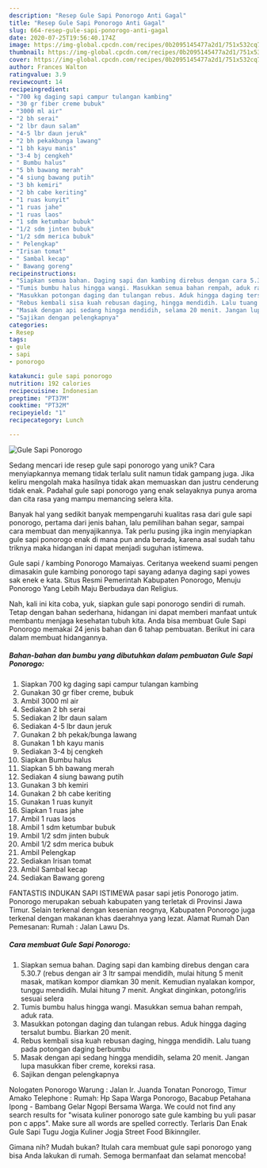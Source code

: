 ```yaml
---
description: "Resep Gule Sapi Ponorogo Anti Gagal"
title: "Resep Gule Sapi Ponorogo Anti Gagal"
slug: 664-resep-gule-sapi-ponorogo-anti-gagal
date: 2020-07-25T19:56:40.174Z
image: https://img-global.cpcdn.com/recipes/0b2095145477a2d1/751x532cq70/gule-sapi-ponorogo-foto-resep-utama.jpg
thumbnail: https://img-global.cpcdn.com/recipes/0b2095145477a2d1/751x532cq70/gule-sapi-ponorogo-foto-resep-utama.jpg
cover: https://img-global.cpcdn.com/recipes/0b2095145477a2d1/751x532cq70/gule-sapi-ponorogo-foto-resep-utama.jpg
author: Frances Walton
ratingvalue: 3.9
reviewcount: 14
recipeingredient:
- "700 kg daging sapi campur tulangan kambing"
- "30 gr fiber creme bubuk"
- "3000 ml air"
- "2 bh serai"
- "2 lbr daun salam"
- "4-5 lbr daun jeruk"
- "2 bh pekakbunga lawang"
- "1 bh kayu manis"
- "3-4 bj cengkeh"
- " Bumbu halus"
- "5 bh bawang merah"
- "4 siung bawang putih"
- "3 bh kemiri"
- "2 bh cabe keriting"
- "1 ruas kunyit"
- "1 ruas jahe"
- "1 ruas laos"
- "1 sdm ketumbar bubuk"
- "1/2 sdm jinten bubuk"
- "1/2 sdm merica bubuk"
- " Pelengkap"
- "Irisan tomat"
- " Sambal kecap"
- " Bawang goreng"
recipeinstructions:
- "Siapkan semua bahan. Daging sapi dan kambing direbus dengan cara 5.30.7 (rebus dengan air 3 ltr sampai mendidih, mulai hitung 5 menit masak, matikan kompor diamkan 30 menit. Kemudian nyalakan kompor, tunggu mendidih. Mulai hitung 7 menit. Angkat dinginkan, potong/iris sesuai selera"
- "Tumis bumbu halus hingga wangi. Masukkan semua bahan rempah, aduk rata."
- "Masukkan potongan daging dan tulangan rebus. Aduk hingga daging tersalut bumbu. Biarkan 20 menit."
- "Rebus kembali sisa kuah rebusan daging, hingga mendidih. Lalu tuang pada potongan daging berbumbu"
- "Masak dengan api sedang hingga mendidih, selama 20 menit. Jangan lupa masukkan fiber creme, koreksi rasa."
- "Sajikan dengan pelengkapnya"
categories:
- Resep
tags:
- gule
- sapi
- ponorogo

katakunci: gule sapi ponorogo 
nutrition: 192 calories
recipecuisine: Indonesian
preptime: "PT37M"
cooktime: "PT32M"
recipeyield: "1"
recipecategory: Lunch

---
```



![Gule Sapi Ponorogo](https://img-global.cpcdn.com/recipes/0b2095145477a2d1/751x532cq70/gule-sapi-ponorogo-foto-resep-utama.jpg)

Sedang mencari ide resep gule sapi ponorogo yang unik? Cara menyiapkannya memang tidak terlalu sulit namun tidak gampang juga. Jika keliru mengolah maka hasilnya tidak akan memuaskan dan justru cenderung tidak enak. Padahal gule sapi ponorogo yang enak selayaknya punya aroma dan cita rasa yang mampu memancing selera kita.

Banyak hal yang sedikit banyak mempengaruhi kualitas rasa dari gule sapi ponorogo, pertama dari jenis bahan, lalu pemilihan bahan segar, sampai cara membuat dan menyajikannya. Tak perlu pusing jika ingin menyiapkan gule sapi ponorogo enak di mana pun anda berada, karena asal sudah tahu triknya maka hidangan ini dapat menjadi suguhan istimewa.

Gule sapi / kambing Ponorogo Mamaiyas. Ceritanya weekend suami pengen dimasakin gule kambing ponorogo tapi sayang adanya daging sapi yowes sak enek e kata. Situs Resmi Pemerintah Kabupaten Ponorogo, Menuju Ponorogo Yang Lebih Maju Berbudaya dan Religius.


Nah, kali ini kita coba, yuk, siapkan gule sapi ponorogo sendiri di rumah. Tetap dengan bahan sederhana, hidangan ini dapat memberi manfaat untuk membantu menjaga kesehatan tubuh kita. Anda bisa membuat Gule Sapi Ponorogo memakai 24 jenis bahan dan 6 tahap pembuatan. Berikut ini cara dalam membuat hidangannya.

<!--inarticleads1-->

##### Bahan-bahan dan bumbu yang dibutuhkan dalam pembuatan Gule Sapi Ponorogo:

1. Siapkan 700 kg daging sapi campur tulangan kambing
1. Gunakan 30 gr fiber creme, bubuk
1. Ambil 3000 ml air
1. Sediakan 2 bh serai
1. Sediakan 2 lbr daun salam
1. Sediakan 4-5 lbr daun jeruk
1. Gunakan 2 bh pekak/bunga lawang
1. Gunakan 1 bh kayu manis
1. Sediakan 3-4 bj cengkeh
1. Siapkan  Bumbu halus
1. Siapkan 5 bh bawang merah
1. Sediakan 4 siung bawang putih
1. Gunakan 3 bh kemiri
1. Gunakan 2 bh cabe keriting
1. Gunakan 1 ruas kunyit
1. Siapkan 1 ruas jahe
1. Ambil 1 ruas laos
1. Ambil 1 sdm ketumbar bubuk
1. Ambil 1/2 sdm jinten bubuk
1. Ambil 1/2 sdm merica bubuk
1. Ambil  Pelengkap
1. Sediakan Irisan tomat
1. Ambil  Sambal kecap
1. Sediakan  Bawang goreng


FANTASTIS INDUKAN SAPI ISTIMEWA pasar sapi jetis Ponorogo jatim. Ponorogo merupakan sebuah kabupaten yang terletak di Provinsi Jawa Timur. Selain terkenal dengan kesenian reognya, Kabupaten Ponorogo juga terkenal dengan makanan khas daerahnya yang lezat. Alamat Rumah Dan Pemesanan: Rumah : Jalan Lawu Ds. 

<!--inarticleads2-->

##### Cara membuat Gule Sapi Ponorogo:

1. Siapkan semua bahan. Daging sapi dan kambing direbus dengan cara 5.30.7 (rebus dengan air 3 ltr sampai mendidih, mulai hitung 5 menit masak, matikan kompor diamkan 30 menit. Kemudian nyalakan kompor, tunggu mendidih. Mulai hitung 7 menit. Angkat dinginkan, potong/iris sesuai selera
1. Tumis bumbu halus hingga wangi. Masukkan semua bahan rempah, aduk rata.
1. Masukkan potongan daging dan tulangan rebus. Aduk hingga daging tersalut bumbu. Biarkan 20 menit.
1. Rebus kembali sisa kuah rebusan daging, hingga mendidih. Lalu tuang pada potongan daging berbumbu
1. Masak dengan api sedang hingga mendidih, selama 20 menit. Jangan lupa masukkan fiber creme, koreksi rasa.
1. Sajikan dengan pelengkapnya


Nologaten Ponorogo Warung : Jalan Ir. Juanda Tonatan Ponorogo, Timur Amako Telephone : Rumah: Hp Sapa Warga Ponorogo, Bacabup Petahana Ipong - Bambang Gelar Ngopi Bersama Warga. We could not find any search results for &#34;wisata kuliner ponorogo sate gule kambing bu yuli pasar pon c apps&#34;. Make sure all words are spelled correctly. Terlaris Dan Enak Gule Sapi Tugu Jogja Kuliner Jogja Street Food Bikinngiler. 

Gimana nih? Mudah bukan? Itulah cara membuat gule sapi ponorogo yang bisa Anda lakukan di rumah. Semoga bermanfaat dan selamat mencoba!
